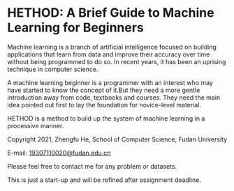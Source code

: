 # HETHOD: A Brief Guide to Machine Learning for Beginners
Machine learning is a branch of artificial intelligence focused on building applications that learn from data and improve their accuracy over time without being programmed to do so. In recent years, it has been an uprising technique in computer science.

A machine learning beginner is a programmer with an interest who may have started to know the concept of it.But they need a more gentle introduction away from code, textbooks and courses. They need the main idea pointed out first to lay the foundation for novice-level material.

HETHOD is a method to build up the system of machine learning in a processive manner.

Copyright 2021, Zhengfu He, School of Computer Science, Fudan University

E-mail: 19307110020@fudan.edu.cn

Please feel free to contact me for any problem or datasets.

This is just a start-up and will be refined after assignment deadline.
